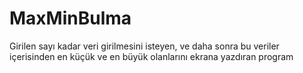 # MaxMinBulma
Girilen sayı kadar veri girilmesini isteyen, ve daha sonra bu veriler içerisinden en küçük ve en büyük olanlarını ekrana yazdıran program
